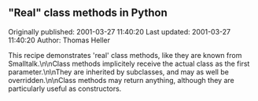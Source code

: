 ## "Real" class methods in Python 
Originally published: 2001-03-27 11:40:20 
Last updated: 2001-03-27 11:40:20 
Author: Thomas Heller 
 
This recipe demonstrates 'real' class methods, like they are known from Smalltalk.\n\nClass methods implicitely receive the actual class as the first parameter.\n\nThey are inherited by subclasses, and may as well be overridden.\n\nClass methods may return anything, although they are particularly useful as constructors.